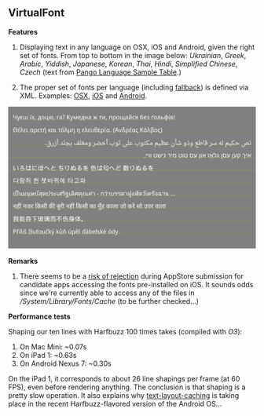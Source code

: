VirtualFont
-----------

**Features**

1. Displaying text in any language on OSX, iOS and Android, given the right set of fonts. From top to bottom in the image below: *Ukrainian*, *Greek*, *Arabic*, *Yiddish*, *Japanese*, *Korean*, *Thai*, *Hindi*, *Simplified Chinese*, *Czech* (text from [Pango Language Sample Table](https://github.com/alexp-sssup/pango/blob/master/pango/pango-language-sample-table.h).)
 
2. The proper set of fonts per language (including [fallback](https://github.com/arielm/Unicode/tree/master/Projects/ShapingFallback)) is defined via XML. Examples: [OSX](resources/SansSerif-osx.xml), [iOS](resources/SansSerif-ios.xml) and [Android](resources/SansSerif-android.xml).

![Screenshot](screenshot.png)

**Remarks**

1. There seems to be a [risk of rejection](http://stackoverflow.com/questions/3692812/on-ios-can-i-access-the-system-provided-fonts-ttf-file) during AppStore submission for candidate apps accessing the fonts pre-installed on iOS. It sounds odds since we're currently able to access any of the files in */System/Library/Fonts/Cache* (to be further checked...)

**Performance tests**

Shaping our ten lines with Harfbuzz 100 times takes (compiled with *O3*):

1. On Mac Mini: ~0.07s
2. On iPad 1: ~0.63s
3. On Android Nexus 7: ~0.30s

On the iPad 1, it corresponds to about 26 line shapings per frame (at 60 FPS), even before rendering anything. The conclusion is that shaping is a pretty slow operation. It also explains why [text-layout-caching](https://github.com/android/platform_frameworks_base/blob/677726b376402937f53ddb192dc97078b92b7c9e/core/jni/android/graphics/TextLayoutCache.cpp) is taking place in the recent Harfbuzz-flavored version of the Android OS...
